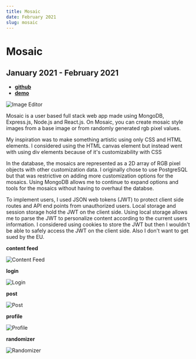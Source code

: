 ```yaml
---
title: Mosaic
date: February 2021
slug: mosaic
---
```


# Mosaic

## January 2021 - February 2021

- [**github**](https://github.com/ec965/mosaic)
- [**demo**](https://mosaiorama.herokuapp.com/)

![Image Editor](/props.editor/)

Mosaic is a user based full stack web app made using MongoDB, Express.js,
Node.js and React.js. On Mosaic, you can create mosaic style images from a base
image or from randomly generated rgb pixel values.

My inspiration was to make something artistic using only CSS and HTML elements.
I considered using the HTML canvas element but instead went with using div
elements because of it's customizability with CSS

In the database, the mosaics are represented as a 2D array of RGB pixel objects
with other customization data. I originally chose to use PostgreSQL but that was
restrictive on adding more customization options for the mosaics. Using MongoDB
allows me to continue to expand options and tools for the mosaics without having
to overhaul the databse.

To implement users, I used JSON web tokens (JWT) to protect client side routes
and API end points from unauthorized users. Local storage and session storage
hold the JWT on the client side. Using local storage allows me to parse the JWT
to personalize content according to the current users information. I considered
using cookies to store the JWT but then I wouldn't be able to safely access the
JWT on the client side. Also I don't want to get sued by the EU.

**content feed**

![Content Feed](/images/mosaic/feed.webp)

**login**

![Login](/images/mosaic/login.webp)

**post**

![Post](/images/mosaic/post.webp)

**profile**

![Profile](/images/mosaic/profile.webp)

**randomizer**

![Randomizer](/images/mosaic/random.webp)
